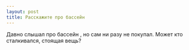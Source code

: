 ```yaml
---
layout: post 
title: Расскажите про бассейн 
--- 
```

Давно слышал про бассейн , но сам ни разу не покупал. Может кто сталкивался, стоящая вещь?